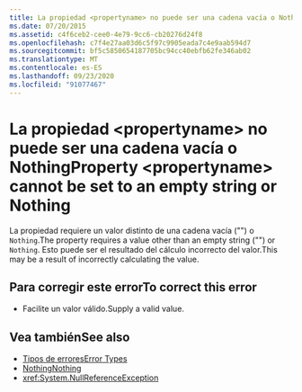 ```yaml
---
title: La propiedad <propertyname> no puede ser una cadena vacía o Nothing
ms.date: 07/20/2015
ms.assetid: c4f6ceb2-cee0-4e79-9cc6-cb20276d24f8
ms.openlocfilehash: c7f4e27aa03d6c5f97c9905eada7c4e9aab594d7
ms.sourcegitcommit: bf5c5850654187705bc94cc40ebfb62fe346ab02
ms.translationtype: MT
ms.contentlocale: es-ES
ms.lasthandoff: 09/23/2020
ms.locfileid: "91077467"
---
```

# <a name="property-propertyname-cannot-be-set-to-an-empty-string-or-nothing"></a><span data-ttu-id="4438b-102">La propiedad \<propertyname> no puede ser una cadena vacía o Nothing</span><span class="sxs-lookup"><span data-stu-id="4438b-102">Property \<propertyname> cannot be set to an empty string or Nothing</span></span>

<span data-ttu-id="4438b-103">La propiedad requiere un valor distinto de una cadena vacía ("") o `Nothing`.</span><span class="sxs-lookup"><span data-stu-id="4438b-103">The property requires a value other than an empty string ("") or `Nothing`.</span></span> <span data-ttu-id="4438b-104">Esto puede ser el resultado del cálculo incorrecto del valor.</span><span class="sxs-lookup"><span data-stu-id="4438b-104">This may be a result of incorrectly calculating the value.</span></span>  
  
## <a name="to-correct-this-error"></a><span data-ttu-id="4438b-105">Para corregir este error</span><span class="sxs-lookup"><span data-stu-id="4438b-105">To correct this error</span></span>  
  
- <span data-ttu-id="4438b-106">Facilite un valor válido.</span><span class="sxs-lookup"><span data-stu-id="4438b-106">Supply a valid value.</span></span>  
  
## <a name="see-also"></a><span data-ttu-id="4438b-107">Vea también</span><span class="sxs-lookup"><span data-stu-id="4438b-107">See also</span></span>

- [<span data-ttu-id="4438b-108">Tipos de errores</span><span class="sxs-lookup"><span data-stu-id="4438b-108">Error Types</span></span>](../programming-guide/language-features/error-types.md)
- [<span data-ttu-id="4438b-109">Nothing</span><span class="sxs-lookup"><span data-stu-id="4438b-109">Nothing</span></span>](../language-reference/nothing.md)
- <xref:System.NullReferenceException>
